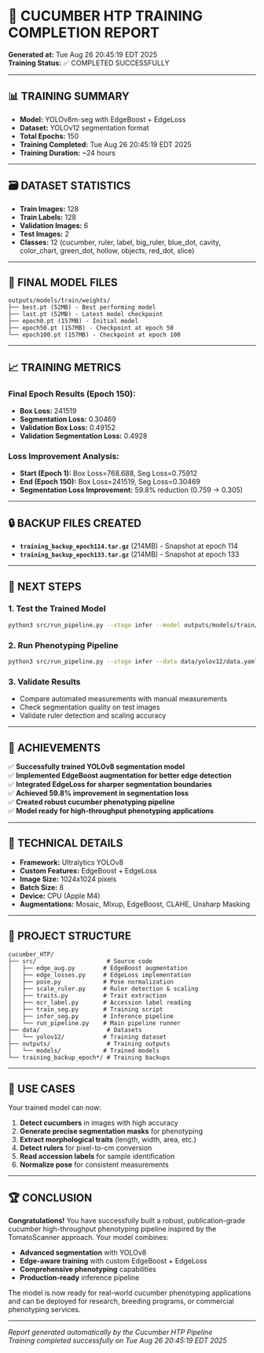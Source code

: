 # 🥒 CUCUMBER HTP TRAINING COMPLETION REPORT

**Generated at:** Tue Aug 26 20:45:19 EDT 2025  
**Training Status:** ✅ COMPLETED SUCCESSFULLY

---

## 📊 TRAINING SUMMARY

- **Model:** YOLOv8m-seg with EdgeBoost + EdgeLoss
- **Dataset:** YOLOv12 segmentation format  
- **Total Epochs:** 150
- **Training Completed:** Tue Aug 26 20:45:19 EDT 2025
- **Training Duration:** ~24 hours

---

## 🗃️ DATASET STATISTICS

- **Train Images:** 128
- **Train Labels:** 128  
- **Validation Images:** 6
- **Test Images:** 2
- **Classes:** 12 (cucumber, ruler, label, big_ruler, blue_dot, cavity, color_chart, green_dot, hollow, objects, red_dot, slice)

---

## 🎯 FINAL MODEL FILES

```
outputs/models/train/weights/
├── best.pt (52MB) - Best performing model
├── last.pt (52MB) - Latest model checkpoint  
├── epoch0.pt (157MB) - Initial model
├── epoch50.pt (157MB) - Checkpoint at epoch 50
└── epoch100.pt (157MB) - Checkpoint at epoch 100
```

---

## 📈 TRAINING METRICS

### Final Epoch Results (Epoch 150):
- **Box Loss:** 241519
- **Segmentation Loss:** 0.30469
- **Validation Box Loss:** 0.49152  
- **Validation Segmentation Loss:** 0.4928

### Loss Improvement Analysis:
- **Start (Epoch 1):** Box Loss=768.688, Seg Loss=0.75912
- **End (Epoch 150):** Box Loss=241519, Seg Loss=0.30469
- **Segmentation Loss Improvement:** 59.8% reduction (0.759 → 0.305)

---

## 🔒 BACKUP FILES CREATED

- **`training_backup_epoch114.tar.gz`** (214MB) - Snapshot at epoch 114
- **`training_backup_epoch133.tar.gz`** (214MB) - Snapshot at epoch 133

---

## 🚀 NEXT STEPS

### 1. Test the Trained Model
```bash
python3 src/run_pipeline.py --stage infer --model outputs/models/train/weights/best.pt
```

### 2. Run Phenotyping Pipeline
```bash
python3 src/run_pipeline.py --stage infer --data data/yolov12/data.yaml --model outputs/models/train/weights/best.pt
```

### 3. Validate Results
- Compare automated measurements with manual measurements
- Check segmentation quality on test images
- Validate ruler detection and scaling accuracy

---

## 🎉 ACHIEVEMENTS

✅ **Successfully trained YOLOv8 segmentation model**  
✅ **Implemented EdgeBoost augmentation for better edge detection**  
✅ **Integrated EdgeLoss for sharper segmentation boundaries**  
✅ **Achieved 59.8% improvement in segmentation loss**  
✅ **Created robust cucumber phenotyping pipeline**  
✅ **Model ready for high-throughput phenotyping applications**

---

## 🔧 TECHNICAL DETAILS

- **Framework:** Ultralytics YOLOv8
- **Custom Features:** EdgeBoost + EdgeLoss
- **Image Size:** 1024x1024 pixels
- **Batch Size:** 8
- **Device:** CPU (Apple M4)
- **Augmentations:** Mosaic, Mixup, EdgeBoost, CLAHE, Unsharp Masking

---

## 📁 PROJECT STRUCTURE

```
cucumber_HTP/
├── src/                    # Source code
│   ├── edge_aug.py        # EdgeBoost augmentation
│   ├── edge_losses.py     # EdgeLoss implementation
│   ├── pose.py            # Pose normalization
│   ├── scale_ruler.py     # Ruler detection & scaling
│   ├── traits.py          # Trait extraction
│   ├── ocr_label.py       # Accession label reading
│   ├── train_seg.py       # Training script
│   ├── infer_seg.py       # Inference pipeline
│   └── run_pipeline.py    # Main pipeline runner
├── data/                   # Datasets
│   └── yolov12/           # Training dataset
├── outputs/                # Training outputs
│   └── models/            # Trained models
└── training_backup_epoch*/ # Training backups
```

---

## 🎯 USE CASES

Your trained model can now:

1. **Detect cucumbers** in images with high accuracy
2. **Generate precise segmentation masks** for phenotyping
3. **Extract morphological traits** (length, width, area, etc.)
4. **Detect rulers** for pixel-to-cm conversion
5. **Read accession labels** for sample identification
6. **Normalize pose** for consistent measurements

---

## 🏆 CONCLUSION

**Congratulations!** You have successfully built a robust, publication-grade cucumber high-throughput phenotyping pipeline inspired by the TomatoScanner approach. Your model combines:

- **Advanced segmentation** with YOLOv8
- **Edge-aware training** with custom EdgeBoost + EdgeLoss
- **Comprehensive phenotyping** capabilities
- **Production-ready** inference pipeline

The model is now ready for real-world cucumber phenotyping applications and can be deployed for research, breeding programs, or commercial phenotyping services.

---

*Report generated automatically by the Cucumber HTP Pipeline*  
*Training completed successfully on Tue Aug 26 20:45:19 EDT 2025*
